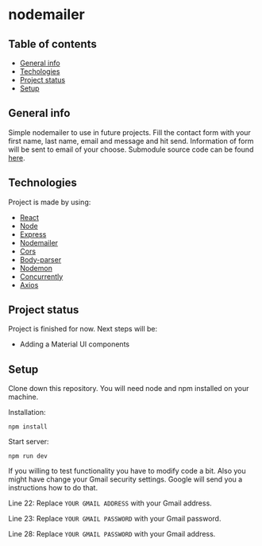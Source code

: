 # nodemailer

## Table of contents

- [General info](#general-info)
- [Techologies](#technologies)
- [Project status](#project-status)
- [Setup](#setup)

## General info

Simple nodemailer to use in future projects. Fill the contact form with your first name, last name, email and message and hit send. Information of form will be sent to email of your choose. Submodule source code can be found [here](https://github.com/arttuhar/nodemailer-front).

## Technologies

Project is made by using:

- [React](https://reactjs.org)
- [Node](https://nodejs.org/en/)
- [Express](https://www.npmjs.com/package/express)
- [Nodemailer](https://www.npmjs.com/package/nodemailer)
- [Cors](https://www.npmjs.com/package/cors)
- [Body-parser](https://www.npmjs.com/package/body-parser)
- [Nodemon](https://www.npmjs.com/package/nodemon)
- [Concurrently](https://www.npmjs.com/package/concurrently)
- [Axios](https://www.npmjs.com/package/axios)

## Project status

Project is finished for now. Next steps will be:

- Adding a Material UI components

## Setup

Clone down this repository. You will need node and npm installed on your machine.

Installation:

`npm install`

Start server:

`npm run dev`

If you willing to test functionality you have to modify code a bit. Also you might have change your Gmail security settings. Google will send you a instructions how to do that.

Line 22:
Replace `YOUR GMAIL ADDRESS` with your Gmail address.

Line 23:
Replace `YOUR GMAIL PASSWORD` with your Gmail password.

Line 28:
Replace `YOUR GMAIL PASSWORD` with your Gmail address.
